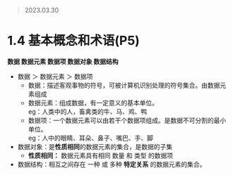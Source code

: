 >2023.03.30

# 1.4 基本概念和术语(P5)  
**数据 数据元素 数据项 数据对象 数据结构**  
* 数据 ＞ 数据元素 ＞ 数据项
  * 数据：描述客观事物的符号，可被计算机识别处理的符号集合。由数据元素组成
  * 数据元素：组成数据，有一定意义的基本单位。  
 eg：人类中的人，畜禽类的牛、马、鸡、鸭
  * 数据项：一个数据元素可以由若干个数据项组成。是数据不可分割的最小单位。  
 eg：人中的眼睛、耳朵、鼻子、嘴巴、手、脚
* 数据对象：是**性质相同**的数据元素的集合，是数据的子集
  * **性质相同：** 数据元素具有相同 数量 和 类型 的数据项
* 数据结构：相互之间存在 一种 或 多种 **特定关系** 的数据元素的集合。

